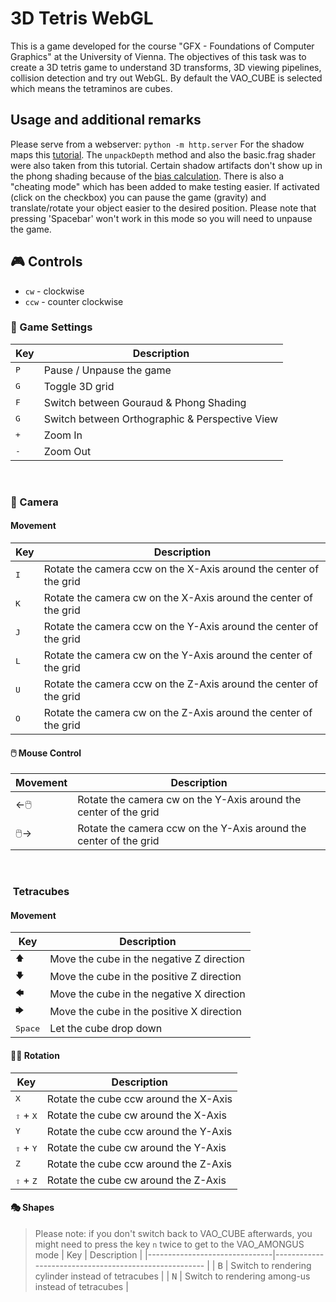 # 3D Tetris WebGL

This is a game developed for the course "GFX - Foundations of Computer Graphics" at the University of Vienna. The objectives of this task was to create a 3D tetris game to understand 3D transforms, 3D viewing pipelines, collision detection and try out WebGL. By default the VAO_CUBE is selected which means the tetraminos are cubes.

## Usage and additional remarks
Please serve from a webserver: `python -m http.server`
For the shadow maps this [tutorial](https://xem.github.io/articles/webgl-guide-part-2.html#3b). The `unpackDepth` method and also the basic.frag shader were also taken from this tutorial. Certain shadow artifacts don't show up in the phong shading because of the [bias calculation](https://learnopengl.com/Advanced-Lighting/Shadows/Shadow-Mapping).
There is also a "cheating mode" which has been added to make testing easier. If activated (click on the checkbox) you can pause the game (gravity) and translate/rotate your object easier to the desired position. Please note that pressing 'Spacebar' won't work in this mode so you will need to unpause the game.

## 🎮 Controls
* `cw` - clockwise
* `ccw` - counter clockwise

### 👾 Game Settings
| Key                           | Description                           	      |
|-------------------------------|------------------------------------------------ |
| <kbd>P</kbd>                  | Pause / Unpause the game                        |
| <kbd>G</kbd>                  | Toggle 3D grid                         	      |
| <kbd>F</kbd>                  | Switch between Gouraud & Phong Shading          |
| <kbd>G</kbd>                  | Switch between Orthographic & Perspective View  |
| <kbd>+</kbd>                  | Zoom In                                         |
| <kbd>-</kbd>                  | Zoom Out                                        |
<br/>


### 🎥 Camera
#### Movement
| Key              | Description                                                          |
|------------------|--------------------------------------------------------------------- |
| <kbd>I</kbd>     | Rotate the camera ccw on the X-Axis around the center of the grid    |
| <kbd>K</kbd>     | Rotate the camera cw on the X-Axis around the center of the grid     |
| <kbd>J</kbd>     | Rotate the camera ccw on the Y-Axis around the center of the grid    |
| <kbd>L</kbd>     | Rotate the camera cw on the Y-Axis around the center of the grid     |
| <kbd>U</kbd>     | Rotate the camera ccw on the Z-Axis around the center of the grid    |
| <kbd>O</kbd>     | Rotate the camera cw on the Z-Axis around the center of the grid     |

#### 🖱️ Mouse Control
| Movement              | Description                                                         |
|-----------------------|---------------------------------------------------------------------|
| ←🖱️                   | Rotate the camera cw on the Y-Axis around the center of the grid    |
| 🖱️→                   | Rotate the camera ccw on the Y-Axis around the center of the grid   |
<br/>

### <img src=""> Tetracubes
#### Movement
| Key              | Description                               |
|------------------|------------------------------------------ |
| <kbd>🡅</kbd>    | Move the cube in the negative Z direction |
| <kbd>🡇</kbd>    | Move the cube in the positive Z direction |
| <kbd>🡄</kbd>    | Move the cube in the negative X direction |
| <kbd>🡆</kbd>    | Move the cube in the positive X direction |
| <kbd>Space</kbd> | Let the cube drop down                    |

#### 😵‍💫 Rotation
| Key                           | Description                           	|
|-------------------------------|------------------------------------------	|
| <kbd>X</kbd>                  | Rotate the cube ccw around the X-Axis 	|
| <kbd>⇧</kbd> + <kbd>X</kbd> 	| Rotate the cube cw around the X-Axis  	|
| <kbd>Y</kbd>                  | Rotate the cube ccw around the Y-Axis 	|
| <kbd>⇧</kbd> + <kbd>Y</kbd>  	| Rotate the cube cw around the Y-Axis  	|
| <kbd>Z</kbd>                  | Rotate the cube ccw around the Z-Axis 	|
| <kbd>⇧</kbd> + <kbd>Z</kbd> 	| Rotate the cube cw around the Z-Axis  	|

#### 🎭 Shapes
> Please note: if you don't switch back to VAO_CUBE afterwards, you might need to press the key `n` twice to get to the VAO_AMONGUS mode
| Key                           | Description                           	            |
|-------------------------------|------------------------------------------------------ |
| <kbd>B</kbd>                  | Switch to rendering cylinder instead of tetracubes 	|
| <kbd>N</kbd>                 	| Switch to rendering among-us instead of tetracubes  	|
